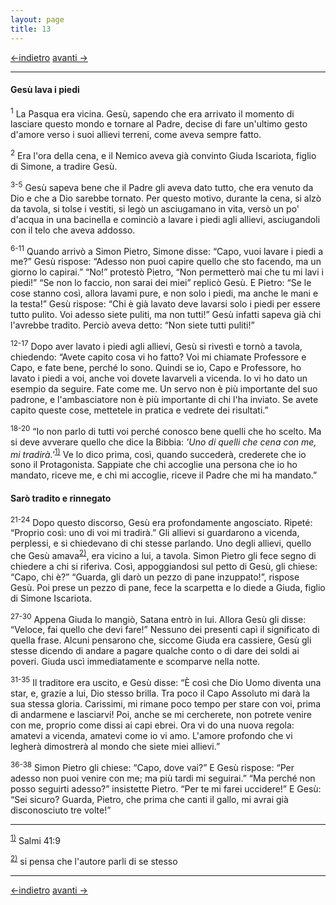 ```yaml
---
layout: page
title: 13
---
```

[<-indietro](gv12.html) [avanti ->](gv14.html)

--------------------------------
#### Gesù lava i piedi

<sup>1</sup> La Pasqua era vicina. Gesù, sapendo che era arrivato il
momento di lasciare questo mondo e tornare al Padre, decise di fare
un'ultimo gesto d'amore verso i suoi allievi terreni, come aveva sempre
fatto.

<sup>2</sup> Era l'ora della cena, e il Nemico aveva già convinto Giuda
Iscariota, figlio di Simone, a tradire Gesù.

<sup>3-5</sup> Gesù sapeva bene che il Padre gli aveva dato tutto, che
era venuto da Dio e che a Dio sarebbe tornato. Per questo motivo,
durante la cena, si alzò da tavola, si tolse i vestiti, si legò un
asciugamano in vita, versò un po' d'acqua in una bacinella e cominciò a
lavare i piedi agli allievi, asciugandoli con il telo che aveva addosso.

<sup>6-11</sup> Quando arrivò a Simon Pietro, Simone disse: “Capo, vuoi
lavare i piedi a me?” Gesù rispose: “Adesso non puoi capire quello che
sto facendo, ma un giorno lo capirai.” “No!” protestò Pietro, “Non
permetterò mai che tu mi lavi i piedi!” “Se non lo faccio, non sarai dei
miei” replicò Gesù. E Pietro: “Se le cose stanno così, allora lavami
pure, e non solo i piedi, ma anche le mani e la testa!” Gesù rispose:
“Chi è già lavato deve lavarsi solo i piedi per essere tutto pulito. Voi
adesso siete puliti, ma non tutti!” Gesù infatti sapeva già chi
l'avrebbe tradito. Perciò aveva detto: “Non siete tutti puliti!”

<sup>12-17</sup> Dopo aver lavato i piedi agli allievi, Gesù si rivestì
e tornò a tavola, chiedendo: “Avete capito cosa vi ho fatto? Voi mi
chiamate Professore e Capo, e fate bene, perché lo sono. Quindi se io,
Capo e Professore, ho lavato i piedi a voi, anche voi dovete lavarveli a
vicenda. Io vi ho dato un esempio da seguire. Fate come me. Un servo non
è più importante del suo padrone, e l'ambasciatore non è più importante
di chi l'ha inviato. Se avete capito queste cose, mettetele in pratica e
vedrete dei risultati.”

<sup>18-20</sup> “Io non parlo di tutti voi perché conosco bene quelli
che ho scelto. Ma si deve avverare quello che dice la Bibbia: *'Uno di
quelli che cena con me, mi
tradirà.'*<sup><a href="#fn__1" id="fnt__1" class="fn_top">1)</a></sup>
Ve lo dico prima, così, quando succederà, crederete che io sono il
Protagonista. Sappiate che chi accoglie una persona che io ho mandato,
riceve me, e chi mi accoglie, riceve il Padre che mi ha mandato.”

#### Sarò tradito e rinnegato

<sup>21-24</sup> Dopo questo discorso, Gesù era profondamente
angosciato. Ripeté: “Proprio così: uno di voi mi tradirà.” Gli allievi
si guardarono a vicenda, perplessi, e si chiedevano di chi stesse
parlando. Uno degli allievi, quello che Gesù
amava<sup><a href="#fn__2" id="fnt__2" class="fn_top">2)</a></sup>, era
vicino a lui, a tavola. Simon Pietro gli fece segno di chiedere a chi si
riferiva. Così, appoggiandosi sul petto di Gesù, gli chiese: “Capo, chi
è?” “Guarda, gli darò un pezzo di pane inzuppato!”, rispose Gesù. Poi
prese un pezzo di pane, fece la scarpetta e lo diede a Giuda, figlio di
Simone Iscariota.

<sup>27-30</sup> Appena Giuda lo mangiò, Satana entrò in lui. Allora
Gesù gli disse: “Veloce, fai quello che devi fare!” Nessuno dei presenti
capì il significato di quella frase. Alcuni pensarono che, siccome Giuda
era cassiere, Gesù gli stesse dicendo di andare a pagare qualche conto o
di dare dei soldi ai poveri. Giuda uscì immediatamente e scomparve nella
notte.

<sup>31-35</sup> Il traditore era uscito, e Gesù disse: “È così che Dio
Uomo diventa una star, e, grazie a lui, Dio stesso brilla. Tra poco il
Capo Assoluto mi darà la sua stessa gloria. Carissimi, mi rimane poco
tempo per stare con voi, prima di andarmene e lasciarvi! Poi, anche se
mi cercherete, non potrete venire con me, proprio come dissi ai capi
ebrei. Ora vi do una nuova regola: amatevi a vicenda, amatevi come io vi
amo. L'amore profondo che vi legherà dimostrerà al mondo che siete miei
allievi.”

<sup>36-38</sup> Simon Pietro gli chiese: “Capo, dove vai?” E Gesù
rispose: “Per adesso non puoi venire con me; ma più tardi mi seguirai.”
“Ma perché non posso seguirti adesso?” insistette Pietro. “Per te mi
farei uccidere!” E Gesù: “Sei sicuro? Guarda, Pietro, che prima che
canti il gallo, mi avrai già disconosciuto tre volte!”

--------------------------------
<sup><a href="#fnt__1" id="fn__1" class="fn_bot">1)</a></sup>
Salmi 41:9

<sup><a href="#fnt__2" id="fn__2" class="fn_bot">2)</a></sup>
si pensa che l'autore parli di se stesso

--------------------------------
[<-indietro](gv12.html) [avanti ->](gv14.html)